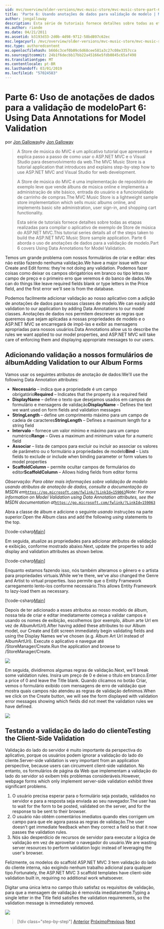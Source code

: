```yaml
---
uid: mvc/overview/older-versions/mvc-music-store/mvc-music-store-part-6
title: 'Parte 6: Usando anotações de dados para validação de modelo | Microsoft Docs'
author: jongalloway
description: Esta série de tutoriais fornece detalhes sobre todas as etapas realizadas para compilar o aplicativo de exemplo de Store de música do ASP.NET MVC. Parte 6 aborda o uso de anotações de dados para o modelo V...
ms.author: riande
ms.date: 04/21/2011
ms.assetid: b3193d33-2d0b-4d98-9712-58bd897c62ec
msc.legacyurl: /mvc/overview/older-versions/mvc-music-store/mvc-music-store-part-6
msc.type: authoredcontent
ms.openlocfilehash: b666c3cef0b09c6d68cee581a3c27c08e3357cca
ms.sourcegitcommit: 24b1f6decbb17bb22a45166e5fdb0845c65af498
ms.translationtype: MT
ms.contentlocale: pt-BR
ms.lasthandoff: 03/01/2019
ms.locfileid: "57024583"
---
```

<a name="part-6-using-data-annotations-for-model-validation"></a><span data-ttu-id="96a23-104">Parte 6: Uso de anotações de dados para a validação de modelo</span><span class="sxs-lookup"><span data-stu-id="96a23-104">Part 6: Using Data Annotations for Model Validation</span></span>
====================
<span data-ttu-id="96a23-105">por [Jon Galloway](https://github.com/jongalloway)</span><span class="sxs-lookup"><span data-stu-id="96a23-105">by [Jon Galloway](https://github.com/jongalloway)</span></span>

> <span data-ttu-id="96a23-106">A Store de música do MVC é um aplicativo tutorial que apresenta e explica passo a passo de como usar o ASP.NET MVC e o Visual Studio para desenvolvimento da web.</span><span class="sxs-lookup"><span data-stu-id="96a23-106">The MVC Music Store is a tutorial application that introduces and explains step-by-step how to use ASP.NET MVC and Visual Studio for web development.</span></span>  
>   
> <span data-ttu-id="96a23-107">A Store de música do MVC é uma implementação de repositório de exemplo leve que vende álbuns de música online e implementa a administração de site básico, entrada do usuário e a funcionalidade de carrinho de compras.</span><span class="sxs-lookup"><span data-stu-id="96a23-107">The MVC Music Store is a lightweight sample store implementation which sells music albums online, and implements basic site administration, user sign-in, and shopping cart functionality.</span></span>  
>   
> <span data-ttu-id="96a23-108">Esta série de tutoriais fornece detalhes sobre todas as etapas realizadas para compilar o aplicativo de exemplo de Store de música do ASP.NET MVC.</span><span class="sxs-lookup"><span data-stu-id="96a23-108">This tutorial series details all of the steps taken to build the ASP.NET MVC Music Store sample application.</span></span> <span data-ttu-id="96a23-109">Parte 6 aborda o uso de anotações de dados para a validação de modelo.</span><span class="sxs-lookup"><span data-stu-id="96a23-109">Part 6 covers Using Data Annotations for Model Validation.</span></span>


<span data-ttu-id="96a23-110">Temos um grande problema com nossos formulários de criar e editar: eles não estão fazendo nenhuma validação.</span><span class="sxs-lookup"><span data-stu-id="96a23-110">We have a major issue with our Create and Edit forms: they're not doing any validation.</span></span> <span data-ttu-id="96a23-111">Podemos fazer coisas como deixar os campos obrigatórios em branco ou tipo letras no campo de preço e o primeiro erro que veremos é do banco de dados.</span><span class="sxs-lookup"><span data-stu-id="96a23-111">We can do things like leave required fields blank or type letters in the Price field, and the first error we'll see is from the database.</span></span>

<span data-ttu-id="96a23-112">Podemos facilmente adicionar validação ao nosso aplicativo com a adição de anotações de dados para nossas classes de modelo.</span><span class="sxs-lookup"><span data-stu-id="96a23-112">We can easily add validation to our application by adding Data Annotations to our model classes.</span></span> <span data-ttu-id="96a23-113">Anotações de dados nos permitem descrever as regras que queremos que sejam aplicadas a nossas propriedades de modelo e o ASP.NET MVC se encarregará de impô-las e exibir as mensagens apropriadas para nossos usuários.</span><span class="sxs-lookup"><span data-stu-id="96a23-113">Data Annotations allow us to describe the rules we want applied to our model properties, and ASP.NET MVC will take care of enforcing them and displaying appropriate messages to our users.</span></span>

## <a name="adding-validation-to-our-album-forms"></a><span data-ttu-id="96a23-114">Adicionando validação a nossos formulários de álbum</span><span class="sxs-lookup"><span data-stu-id="96a23-114">Adding Validation to our Album Forms</span></span>

<span data-ttu-id="96a23-115">Vamos usar os seguintes atributos de anotação de dados:</span><span class="sxs-lookup"><span data-stu-id="96a23-115">We'll use the following Data Annotation attributes:</span></span>

- <span data-ttu-id="96a23-116">**Necessário** – indica que a propriedade é um campo obrigatório</span><span class="sxs-lookup"><span data-stu-id="96a23-116">**Required** – Indicates that the property is a required field</span></span>
- <span data-ttu-id="96a23-117">**DisplayName** – define o texto que desejamos usados em campos de formulário e mensagens de validação</span><span class="sxs-lookup"><span data-stu-id="96a23-117">**DisplayName** – Defines the text we want used on form fields and validation messages</span></span>
- <span data-ttu-id="96a23-118">**StringLength** – define um comprimento máximo para um campo de cadeia de caracteres</span><span class="sxs-lookup"><span data-stu-id="96a23-118">**StringLength** – Defines a maximum length for a string field</span></span>
- <span data-ttu-id="96a23-119">**Intervalo** – fornece um valor mínimo e máximo para um campo numérico</span><span class="sxs-lookup"><span data-stu-id="96a23-119">**Range** – Gives a maximum and minimum value for a numeric field</span></span>
- <span data-ttu-id="96a23-120">**Associar** – lista de campos para excluir ou incluir ao associar os valores de parâmetro ou o formulário a propriedades de modelo</span><span class="sxs-lookup"><span data-stu-id="96a23-120">**Bind** – Lists fields to exclude or include when binding parameter or form values to model properties</span></span>
- <span data-ttu-id="96a23-121">**ScaffoldColumn** – permite ocultar campos de formulários do editor</span><span class="sxs-lookup"><span data-stu-id="96a23-121">**ScaffoldColumn** – Allows hiding fields from editor forms</span></span>

<span data-ttu-id="96a23-122">*Observação: Para obter mais informações sobre validação de modelo usando atributos de anotação de dados, consulte a documentação do MSDN em*[`https://go.microsoft.com/fwlink/?LinkId=159063`](https://go.microsoft.com/fwlink/?LinkId=159063)</span><span class="sxs-lookup"><span data-stu-id="96a23-122">*Note: For more information on Model Validation using Data Annotation attributes, see the MSDN documentation at*[`https://go.microsoft.com/fwlink/?LinkId=159063`](https://go.microsoft.com/fwlink/?LinkId=159063)</span></span>

<span data-ttu-id="96a23-123">Abra a classe de álbum e adicione o seguinte *usando* instruções na parte superior.</span><span class="sxs-lookup"><span data-stu-id="96a23-123">Open the Album class and add the following *using* statements to the top.</span></span>

[!code-csharp[Main](mvc-music-store-part-6/samples/sample1.cs)]

<span data-ttu-id="96a23-124">Em seguida, atualize as propriedades para adicionar atributos de validação e exibição, conforme mostrado abaixo.</span><span class="sxs-lookup"><span data-stu-id="96a23-124">Next, update the properties to add display and validation attributes as shown below.</span></span>

[!code-csharp[Main](mvc-music-store-part-6/samples/sample2.cs)]

<span data-ttu-id="96a23-125">Enquanto estamos fazendo isso, nós também alteramos o gênero e o artista para propriedades virtuais.</span><span class="sxs-lookup"><span data-stu-id="96a23-125">While we're there, we've also changed the Genre and Artist to virtual properties.</span></span> <span data-ttu-id="96a23-126">Isso permite que o Entity Framework carregamento lento-los conforme necessário.</span><span class="sxs-lookup"><span data-stu-id="96a23-126">This allows Entity Framework to lazy-load them as necessary.</span></span>

[!code-csharp[Main](mvc-music-store-part-6/samples/sample3.cs)]

<span data-ttu-id="96a23-127">Depois de ter adicionado a esses atributos ao nosso modelo de álbum, nossa tela de criar e editar imediatamente começa a validar campos e usando os nomes de exibição, escolhemos (por exemplo, álbum arte Url em vez de AlbumArtUrl).</span><span class="sxs-lookup"><span data-stu-id="96a23-127">After having added these attributes to our Album model, our Create and Edit screen immediately begin validating fields and using the Display Names we've chosen (e.g. Album Art Url instead of AlbumArtUrl).</span></span> <span data-ttu-id="96a23-128">Execute o aplicativo e navegue até /StoreManager/Create.</span><span class="sxs-lookup"><span data-stu-id="96a23-128">Run the application and browse to /StoreManager/Create.</span></span>

![](mvc-music-store-part-6/_static/image1.png)

<span data-ttu-id="96a23-129">Em seguida, dividiremos algumas regras de validação.</span><span class="sxs-lookup"><span data-stu-id="96a23-129">Next, we'll break some validation rules.</span></span> <span data-ttu-id="96a23-130">Insira um preço de 0 e deixe o título em branco.</span><span class="sxs-lookup"><span data-stu-id="96a23-130">Enter a price of 0 and leave the Title blank.</span></span> <span data-ttu-id="96a23-131">Quando clicamos no botão Criar, vemos o formulário exibido com mensagens de erro de validação que mostra quais campos não atendeu as regras de validação definimos.</span><span class="sxs-lookup"><span data-stu-id="96a23-131">When we click on the Create button, we will see the form displayed with validation error messages showing which fields did not meet the validation rules we have defined.</span></span>

![](mvc-music-store-part-6/_static/image2.png)

## <a name="testing-the-client-side-validation"></a><span data-ttu-id="96a23-132">Testando a validação do lado do cliente</span><span class="sxs-lookup"><span data-stu-id="96a23-132">Testing the Client-Side Validation</span></span>

<span data-ttu-id="96a23-133">Validação do lado do servidor é muito importante da perspectiva do aplicativo, porque os usuários podem ignorar a validação do lado do cliente.</span><span class="sxs-lookup"><span data-stu-id="96a23-133">Server-side validation is very important from an application perspective, because users can circumvent client-side validation.</span></span> <span data-ttu-id="96a23-134">No entanto, os formulários de página da Web que implementam a validação do lado do servidor só exibem três problemas consideráveis.</span><span class="sxs-lookup"><span data-stu-id="96a23-134">However, webpage forms which only implement server-side validation exhibit three significant problems.</span></span>

1. <span data-ttu-id="96a23-135">O usuário precisa esperar para o formulário seja postado, validados no servidor e para a resposta seja enviada ao seu navegador.</span><span class="sxs-lookup"><span data-stu-id="96a23-135">The user has to wait for the form to be posted, validated on the server, and for the response to be sent to their browser.</span></span>
2. <span data-ttu-id="96a23-136">O usuário não obtém comentários imediatos quando eles corrigem um campo para que ele agora passa as regras de validação.</span><span class="sxs-lookup"><span data-stu-id="96a23-136">The user doesn't get immediate feedback when they correct a field so that it now passes the validation rules.</span></span>
3. <span data-ttu-id="96a23-137">Nós são desperdício de recursos de servidor para executar a lógica de validação em vez de aproveitar o navegador do usuário.</span><span class="sxs-lookup"><span data-stu-id="96a23-137">We are wasting server resources to perform validation logic instead of leveraging the user's browser.</span></span>

<span data-ttu-id="96a23-138">Felizmente, os modelos do scaffold ASP.NET MVC 3 tem validação do lado do cliente interna, não exigindo nenhum trabalho adicional para qualquer tipo.</span><span class="sxs-lookup"><span data-stu-id="96a23-138">Fortunately, the ASP.NET MVC 3 scaffold templates have client-side validation built in, requiring no additional work whatsoever.</span></span>

<span data-ttu-id="96a23-139">Digitar uma única letra no campo título satisfaz os requisitos de validação, para que a mensagem de validação é removida imediatamente.</span><span class="sxs-lookup"><span data-stu-id="96a23-139">Typing a single letter in the Title field satisfies the validation requirements, so the validation message is immediately removed.</span></span>

![](mvc-music-store-part-6/_static/image3.png)


> [!div class="step-by-step"]
> <span data-ttu-id="96a23-140">[Anterior](mvc-music-store-part-5.md)
> [Próximo](mvc-music-store-part-7.md)</span><span class="sxs-lookup"><span data-stu-id="96a23-140">[Previous](mvc-music-store-part-5.md)
[Next](mvc-music-store-part-7.md)</span></span>
